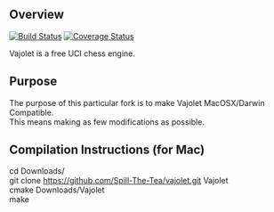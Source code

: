 ## Overview

[![Build Status](https://travis-ci.org/elcabesa/vajolet.svg?branch=master)](https://travis-ci.org/elcabesa/vajolet)
[![Coverage Status](https://coveralls.io/repos/github/elcabesa/vajolet/badge.svg?branch=travis)](https://coveralls.io/github/elcabesa/vajolet?branch=travis)


Vajolet is a free UCI chess engine.

## Purpose

The purpose of this particular fork is to make Vajolet MacOSX/Darwin Compatible. </br>
This means making as few modifications as possible.

## Compilation Instructions (for Mac)

cd Downloads/ </br>
git clone https://github.com/Spill-The-Tea/vajolet.git Vajolet </br>
cmake Downloads/Vajolet </br>
make
